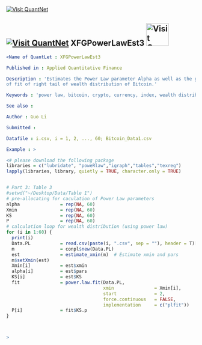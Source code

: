 [<img src="https://github.com/QuantLet/Styleguide-and-Validation-procedure/blob/master/pictures/banner.png" alt="Visit QuantNet">](http://quantlet.de/index.php?p=info)

## [<img src="https://github.com/QuantLet/Styleguide-and-Validation-procedure/blob/master/pictures/qloqo.png" alt="Visit QuantNet">](http://quantlet.de/) **XFGPowerLawEst3** [<img src="https://github.com/QuantLet/Styleguide-and-Validation-procedure/blob/master/pictures/QN2.png" width="60" alt="Visit QuantNet 2.0">](http://quantlet.de/d3/ia)


```yaml
<Name of QuantLet : XFGPowerLawEst3

Published in : Applied Quantitative Finance

Description : 'Estimates the Power Law parameter Alpha as well as the goodness
of fit of right tail of wealth distribution of Bitcoin.'

Keywords : 'power law, bitcoin, crypto, currency, index, wealth distribution'

See also : 

Author : Guo Li

Submitted :

Datafile : i.csv, i = 1, 2, ..., 60; Bitcoin_Data1.csv

Example : >
```


```R
<# please download the following package
libraries = c("lubridate", "poweRlaw","igraph","tables","texreg")
lapply(libraries, library, quietly = TRUE, character.only = TRUE)


# Part 3: Table 3
#setwd("~/Desktop/Data/Table 1")
# pre-allocating for caculation of Power Law parameters
alpha               = rep(NA, 60)
Xmin                = rep(NA, 60)
KS                  = rep(NA, 60)
P                   = rep(NA, 60)
# calculation loop for wealth distribution (using power law)
for (i in 1:60) {
  print(i)
  Data.PL           = read.csv(paste(i, ".csv", sep = ""), header = T)[, 1]
  m                 = conpl$new(Data.PL)
  est               = estimate_xmin(m)  # Estimate xmin and pars
  m$setXmin(est)
  Xmin[i]           = est$xmin
  alpha[i]          = est$pars
  KS[i]             = est$KS
  fit               = power.law.fit(Data.PL, 
                                    xmin               = Xmin[i], 
                                    start              = 2, 
                                    force.continuous   = FALSE, 
                                    implementation     = c("plfit"))
  P[i]              = fit$KS.p
}



>
```
